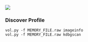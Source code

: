 ![](https://1.bp.blogspot.com/-0aHCwfB1c-s/WWe2yYU0jAI/AAAAAAAAIGY/XuKGcmAU_WEzhXqP7LUna1N05ypiuVzTgCLcBGAs/s1600/volatility.png)


### Discover Profile

```
vol.py -f MEMORY_FILE.raw imageinfo
vol.py -f MEMORY_FILE.raw kdbgscan
```
